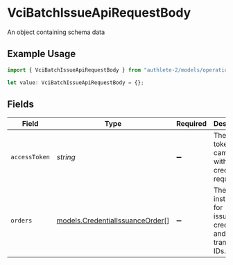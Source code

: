 # VciBatchIssueApiRequestBody

An object containing schema data

## Example Usage

```typescript
import { VciBatchIssueApiRequestBody } from "authlete-2/models/operations";

let value: VciBatchIssueApiRequestBody = {};
```

## Fields

| Field                                                                       | Type                                                                        | Required                                                                    | Description                                                                 |
| --------------------------------------------------------------------------- | --------------------------------------------------------------------------- | --------------------------------------------------------------------------- | --------------------------------------------------------------------------- |
| `accessToken`                                                               | *string*                                                                    | :heavy_minus_sign:                                                          | The access token that came along with the credential request.               |
| `orders`                                                                    | [models.CredentialIssuanceOrder](../../models/credentialissuanceorder.md)[] | :heavy_minus_sign:                                                          | The instructions for issuance of credentials and/or transaction IDs.        |